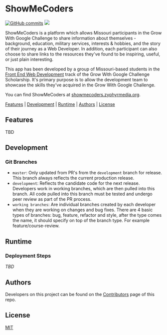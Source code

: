 # ShowMeCoders
[![GitHub commits](https://img.shields.io/badge/commits--blue.svg)](https://GitHub.com/Naereen/StrapDown.js/commit/)
<a href="https://zenhub.com"><img src="https://raw.githubusercontent.com/ZenHubIO/support/master/zenhub-badge.png"></a>

ShowMeCoders is a platform which allows Missouri participants in the Grow With Google Challenge to share information about themselves - background, education, military services, interests & hobbies, and the story of their journey as a Web Developer. In addition, each participant can also choose to share links to the resources they've found to be inspiring, useful, or just plain interesting.

This app has been developed by a group of Missouri-based students in the [Front End Web Development](https://classroom.udacity.com/courses/ud304-gwg) track of the Grow With Google Challenge Scholarship. It's primary purpose is to allow the development team to showcase the skills they've acquired in the Grow With Google Challenge.

You can find ShowMeCoders at [showmecoders.zyphyrmedia.org](http://showmecoders.zyphyrmedia.org).

[Features](#features) | [Development](#development) | [Runtime](#runtime) | [Authors](#authors) |
[License](#license)

## Features

TBD

## Development

### Git Branches

- `master`: Only updated from PR's from the `development` branch for release. This
branch always reflects the current production release.
- `development`: Reflects the candidate code for the next release. Developers
work in working branches, which are then pulled into this branch. All code
pulled into this branch must be tested and undergo peer review as part of the
PR process.
- `working branches`: Are individual branches created by each developer when
they are working on changes and bug fixes. There are 4 basic types of branches: 
bug, feature, refactor and style, after the type comes the name, it should 
specify on top of the branch type. For example feature/course-review.

## Runtime

### Deployment Steps

_TBD_

## Authors

Developers on this project can be found on the [Contributors](https://github.com/ShowMeCoders/showmecoders/graphs/contributors) page of this repo.

## License

[MIT](https://tldrlegal.com/license/mit-license)

